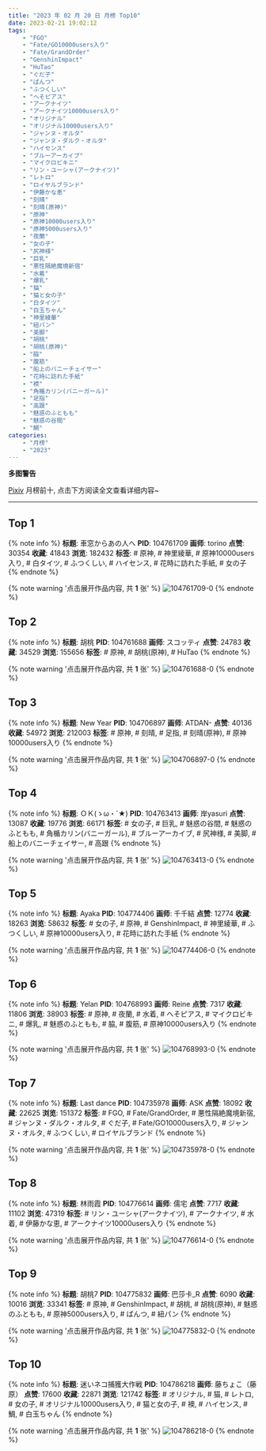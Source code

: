 ```yaml
---
title: "2023 年 02 月 20 日 月榜 Top10"
date: 2023-02-21 19:02:12
tags:
    - "FGO"
    - "Fate/GO10000users入り"
    - "Fate/GrandOrder"
    - "GenshinImpact"
    - "HuTao"
    - "ぐだ子"
    - "ぱんつ"
    - "ふつくしい"
    - "へそピアス"
    - "アークナイツ"
    - "アークナイツ10000users入り"
    - "オリジナル"
    - "オリジナル10000users入り"
    - "ジャンヌ・オルタ"
    - "ジャンヌ・ダルク・オルタ"
    - "ハイセンス"
    - "ブルーアーカイブ"
    - "マイクロビキニ"
    - "リン・ユーシャ(アークナイツ)"
    - "レトロ"
    - "ロイヤルブランド"
    - "伊藤かな恵"
    - "刻晴"
    - "刻晴(原神)"
    - "原神"
    - "原神10000users入り"
    - "原神5000users入り"
    - "夜蘭"
    - "女の子"
    - "尻神様"
    - "巨乳"
    - "悪性隔絶魔境新宿"
    - "水着"
    - "爆乳"
    - "猫"
    - "猫と女の子"
    - "白タイツ"
    - "白玉ちゃん"
    - "神里綾華"
    - "紐パン"
    - "美脚"
    - "胡桃"
    - "胡桃(原神)"
    - "脇"
    - "腹筋"
    - "船上のバニーチェイサー"
    - "花時に訪れた手紙"
    - "襖"
    - "角楯カリン(バニーガール)"
    - "足指"
    - "高跟"
    - "魅惑のふともも"
    - "魅惑の谷間"
    - "鯛"
categories:
    - "月榜"
    - "2023"
---
```


<i class="fa fa-triangle-exclamation"></i>**多图警告**<i class="fa fa-triangle-exclamation"></i>

[Pixiv](https://www.pixiv.net/) 月榜前十, 点击下方阅读全文查看详细内容~

<!-- more -->

---

## Top 1

{% note info %}
**标题**: 車窓からあの人へ
**PID**: 104761709 **画师**: torino
**点赞**: 30354 **收藏**: 41843 **浏览**: 182432
**标签**: # 原神, # 神里綾華, # 原神10000users入り, # 白タイツ, # ふつくしい, # ハイセンス, # 花時に訪れた手紙, # 女の子
{% endnote %}

{% note warning '点击展开作品内容, 共 **1** 张' %}
![104761709-0](https://i.pixiv.re/img-original/img/2023/01/24/00/00/35/104761709_p0.jpg)
{% endnote %}

## Top 2

{% note info %}
**标题**: 胡桃
**PID**: 104761688 **画师**: スコッティ
**点赞**: 24783 **收藏**: 34529 **浏览**: 155656
**标签**: # 原神, # 胡桃(原神), # HuTao
{% endnote %}

{% note warning '点击展开作品内容, 共 **1** 张' %}
![104761688-0](https://i.pixiv.re/img-original/img/2023/01/24/00/00/29/104761688_p0.jpg)
{% endnote %}

## Top 3

{% note info %}
**标题**: New Year
**PID**: 104706897 **画师**: ATDAN-
**点赞**: 40136 **收藏**: 54972 **浏览**: 212003
**标签**: # 原神, # 刻晴, # 足指, # 刻晴(原神), # 原神10000users入り
{% endnote %}

{% note warning '点击展开作品内容, 共 **1** 张' %}
![104706897-0](https://i.pixiv.re/img-original/img/2023/01/22/01/37/45/104706897_p0.jpg)
{% endnote %}

## Top 4

{% note info %}
**标题**: ＯＫ(ゝω・´★)
**PID**: 104763413 **画师**: 岸yasuri
**点赞**: 13087 **收藏**: 19776 **浏览**: 66171
**标签**: # 女の子, # 巨乳, # 魅惑の谷間, # 魅惑のふともも, # 角楯カリン(バニーガール), # ブルーアーカイブ, # 尻神様, # 美脚, # 船上のバニーチェイサー, # 高跟
{% endnote %}

{% note warning '点击展开作品内容, 共 **1** 张' %}
![104763413-0](https://i.pixiv.re/img-original/img/2023/01/24/00/56/59/104763413_p0.png)
{% endnote %}

## Top 5

{% note info %}
**标题**: Ayaka
**PID**: 104774406 **画师**: 千千結
**点赞**: 12774 **收藏**: 18263 **浏览**: 58632
**标签**: # 女の子, # 原神, # GenshinImpact, # 神里綾華, # ふつくしい, # 原神10000users入り, # 花時に訪れた手紙
{% endnote %}

{% note warning '点击展开作品内容, 共 **1** 张' %}
![104774406-0](https://i.pixiv.re/img-original/img/2023/01/24/15/59/49/104774406_p0.jpg)
{% endnote %}

## Top 6

{% note info %}
**标题**: Yelan
**PID**: 104768993 **画师**: Reine
**点赞**: 7317 **收藏**: 11806 **浏览**: 38903
**标签**: # 原神, # 夜蘭, # 水着, # へそピアス, # マイクロビキニ, # 爆乳, # 魅惑のふともも, # 脇, # 腹筋, # 原神10000users入り
{% endnote %}

{% note warning '点击展开作品内容, 共 **1** 张' %}
![104768993-0](https://i.pixiv.re/img-original/img/2023/01/24/08/57/16/104768993_p0.png)
{% endnote %}

## Top 7

{% note info %}
**标题**: Last dance
**PID**: 104735978 **画师**: ASK
**点赞**: 18092 **收藏**: 22625 **浏览**: 151372
**标签**: # FGO, # Fate/GrandOrder, # 悪性隔絶魔境新宿, # ジャンヌ・ダルク・オルタ, # ぐだ子, # Fate/GO10000users入り, # ジャンヌ・オルタ, # ふつくしい, # ロイヤルブランド
{% endnote %}

{% note warning '点击展开作品内容, 共 **1** 张' %}
![104735978-0](https://i.pixiv.re/img-original/img/2023/01/23/00/00/47/104735978_p0.png)
{% endnote %}

## Top 8

{% note info %}
**标题**: 林雨霞
**PID**: 104776614 **画师**: 儒宅
**点赞**: 7717 **收藏**: 11102 **浏览**: 47319
**标签**: # リン・ユーシャ(アークナイツ), # アークナイツ, # 水着, # 伊藤かな恵, # アークナイツ10000users入り
{% endnote %}

{% note warning '点击展开作品内容, 共 **1** 张' %}
![104776614-0](https://i.pixiv.re/img-original/img/2023/01/24/18/01/39/104776614_p0.jpg)
{% endnote %}

## Top 9

{% note info %}
**标题**: 胡桃7
**PID**: 104775832 **画师**: 巴莎卡_R
**点赞**: 6090 **收藏**: 10016 **浏览**: 33341
**标签**: # 原神, # GenshinImpact, # 胡桃, # 胡桃(原神), # 魅惑のふともも, # 原神5000users入り, # ぱんつ, # 紐パン
{% endnote %}

{% note warning '点击展开作品内容, 共 **1** 张' %}
![104775832-0](https://i.pixiv.re/img-original/img/2023/01/25/17/21/01/104775832_p0.jpg)
{% endnote %}

## Top 10

{% note info %}
**标题**: 迷いネコ捕獲大作戦
**PID**: 104786218 **画师**: 藤ちょこ（藤原）
**点赞**: 17600 **收藏**: 22871 **浏览**: 121742
**标签**: # オリジナル, # 猫, # レトロ, # 女の子, # オリジナル10000users入り, # 猫と女の子, # 襖, # ハイセンス, # 鯛, # 白玉ちゃん
{% endnote %}

{% note warning '点击展开作品内容, 共 **1** 张' %}
![104786218-0](https://i.pixiv.re/img-original/img/2023/01/25/00/00/46/104786218_p0.png)
{% endnote %}
